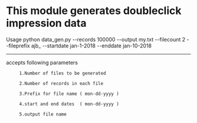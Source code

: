# This module generates doubleclick impression data

 Usage
 python data_gen.py --records 100000 --output my.txt --filecount 2 --fileprefix ajb_ --startdate jan-1-2018 --enddate jan-10-2018

 ---


 accepts following parameters

         1.Number of files to be generated

         2.Number of records in each file

         3.Prefix for file name ( mon-dd-yyyy )

         4.start and end dates  ( mon-dd-yyyy )

         5.output file name




